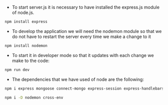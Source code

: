 * To start server.js it is necessary to have installed the express.js module of node.js.
```bash
npm install express
```

* To develop the application we will need the nodemon module so that we do not have to restart the server every time we make a change to it
```bash
npm install nodemon
```

* To start it in developer mode so that it updates with each change we make to the code:
```bash
npm run dev
```

* The dependencies that we have used of node are the following:
```bash
npm i express mongoose connect-mongo express-session express-handlebars dotenv method-override moment morgan passport passport-google-oauth20
```
```bash
npm i -D nodemon cross-env
```

